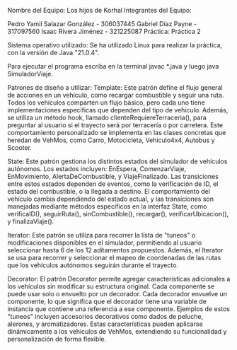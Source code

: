 Nombre del Equipo: Los hijos de Korhal
Integrantes del Equipo:

Pedro Yamil Salazar González - 306037445
Gabriel Díaz Payne - 317097560
Isaac Rivera Jiménez - 321225087
Práctica: Práctica 2

Sistema operativo utilizado:
Se ha utilizado Linux para realizar la práctica, con la versión de Java "21.0.4".

Para ejecutar el programa escriba en la terminal javac *.java y luego java SimuladorViaje.

Patrones de diseño a utilizar:
Template: Este patrón define el flujo general de acciones en un vehículo, como recargar combustible y seguir una ruta. Todos los vehículos comparten un flujo básico, pero cada uno tiene implementaciones específicas que dependen del tipo de vehículo. Además, se utiliza un método hook, llamado clienteRequiereTerraceria(), para preguntar al usuario si el trayecto será por terracería o por carretera. Este comportamiento personalizado se implementa en las clases concretas que heredan de VehMos, como Carro, Motocicleta, Vehiculo4x4, Autobus y Scooter.

State: Este patrón gestiona los distintos estados del simulador de vehículos autónomos. Los estados incluyen: EnEspera, ComenzarViaje, EnMovimiento, AlertaDeCombustible, y ViajeFinalizado. Las transiciones entre estos estados dependen de eventos, como la verificación de ID, el estado del combustible, o la llegada a destino. El comportamiento del vehículo cambia dependiendo del estado actual, y las transiciones son manejadas mediante métodos específicos en la interfaz State, como verificaID(), seguirRuta(), sinCombustible(), recargar(), verificarUbicacion(), y finalizaViaje().

Iterator: Este patrón se utiliza para recorrer la lista de "tuneos" o modificaciones disponibles en el simulador, permitiendo al usuario seleccionar hasta 6 de los 12 aditamentos propuestos. Además, el Iterator se usa para recorrer y seleccionar el mapeo de coordenadas de las rutas que los vehículos autónomos seguirán durante el trayecto.

Decorator: El patrón Decorator permite agregar características adicionales a los vehículos sin modificar su estructura original. Cada componente se puede usar solo o envuelto por un decorador. Cada decorador envuelve un componente, lo que significa que el decorador tiene una variable de instancia que contiene una referencia a ese componente. Ejemplos de estos "tuneos" incluyen accesorios decorativos como dados de peluche, alerones, y aromatizadores. Estas características pueden aplicarse dinámicamente a los vehículos de VehMos, extendiendo su funcionalidad y personalización de forma flexible.
